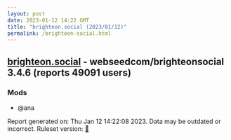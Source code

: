 ```yaml
---
layout: post
date: 2023-01-12 14:22 GMT
title: "brighteon.social (2023/01/12)"
permalink: /brighteon-social.html
---
```


## [brighteon.social](https://brighteon.social) - webseedcom/brighteonsocial 3.4.6 (reports 49091 users)

### Mods
 * @ana

Report generated on: Thu Jan 12 14:22:08 2023. Data may be outdated or incorrect.
Ruleset version: [🧁](/version-cupcake)
